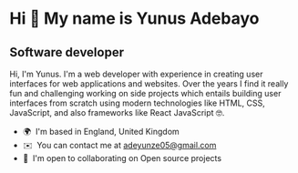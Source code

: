 Hi 👋 My name is Yunus Adebayo
==============================

Software developer
------------------

Hi, I'm Yunus. I'm a web developer with experience in creating user interfaces for web applications and websites. Over the years I find it really fun and challenging working on side projects which entails building user interfaces from scratch using modern technologies like HTML, CSS, JavaScript, and also frameworks like React JavaScript 🤓.

* 🌍  I'm based in England, United Kingdom
* ✉️  You can contact me at [adeyunze05@gmail.com](mailto:adeyunze05@gmail.com)
* 🤝  I'm open to collaborating on Open source projects
